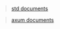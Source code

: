 
>[std documents](file:///home/arash/.rustup/toolchains/stable-x86_64-unknown-linux-gnu/share/doc/rust/html/index.html)

>[axum documents](file:///rust/axum/target/doc/axum/index.html)



